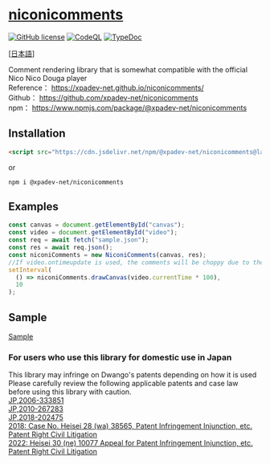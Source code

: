 # [niconicomments](https://xpadev.net/niconicomments/)

[![GitHub license](https://img.shields.io/badge/license-MIT-blue.svg)](https://github.com/xpadev-net/niconicomments/blob/master/LICENSE)
[![CodeQL](https://github.com/xpadev-net/niconicomments/actions/workflows/codeql-analysis.yml/badge.svg?branch=master)](https://github.com/xpadev-net/niconicomments/actions/workflows/codeql-analysis.yml)
[![TypeDoc](https://github.com/xpadev-net/niconicomments/actions/workflows/typedoc.yml/badge.svg?branch=master)](https://github.com/xpadev-net/niconicomments/actions/workflows/typedoc.yml)

[[日本語](https://github.com/xpadev-net/niconicomments/blob/develop/README.md)]

Comment rendering library that is somewhat compatible with the official Nico Nico Douga player  
Reference： https://xpadev-net.github.io/niconicomments/  
Github： https://github.com/xpadev-net/niconicomments  
npm： https://www.npmjs.com/package/@xpadev-net/niconicomments

## Installation

```html
<script src="https://cdn.jsdelivr.net/npm/@xpadev-net/niconicomments@latest/dist/bundle.min.js"></script>
```

or

```
npm i @xpadev-net/niconicomments
```

## Examples

```javascript
const canvas = document.getElementById("canvas");
const video = document.getElementById("video");
const req = await fetch("sample.json");
const res = await req.json();
const niconiComments = new NiconiComments(canvas, res);
//If video.ontimeupdate is used, the comments will be choppy due to the small number of calls.
setInterval(
  () => niconiComments.drawCanvas(video.currentTime * 100),
  10
);
```

## Sample

[Sample](https://xpadev-net.github.io/niconicomments/sample/)

### For users who use this library for domestic use in Japan

This library may infringe on Dwango's patents depending on how it is used  
Please carefully review the following applicable patents and case law before using this library with caution.  
[JP,2006-333851](https://www.j-platpat.inpit.go.jp/c1800/PU/JP-2006-333851/7294651F33633E1EBF3DEC66FAE0ECAD878D19E1829C378FC81D26BBD0A4263B/10/en)  
[JP,2010-267283](https://www.j-platpat.inpit.go.jp/c1800/PU/JP-4734471/9085C128B7ED7D57F6C2F09D9BE4FCB496E638331DB9EC7ADE1E3A44999A3878/15/en)  
[JP,2018-202475](https://www.j-platpat.inpit.go.jp/c1800/PU/JP-6526304/D8AF77CFB92D96C785FEECBD690C53E2F9023F1739E7A5BBDAB588E2ECAC5316/15/en)  
[2018: Case No. Heisei 28 (wa) 38565, Patent Infringement Injunction, etc. Patent Right Civil Litigation](https://www.courts.go.jp/app/files/hanrei_jp/073/088073_hanrei.pdf)  
[2022: Heisei 30 (ne) 10077 Appeal for Patent Infringement Injunction, etc. Patent Right Civil Litigation](https://www.courts.go.jp/app/files/hanrei_jp/418/091418_hanrei.pdf)
